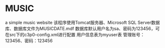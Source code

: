 # MUSIC
a simple music website
该程序使用Tomcat服务器、Microsoft SQL Server数据库、数据库文件为MUSICDATE.mdf
数据库默认用户名为sa、密码为123456，可在src下的c3p0-config.xml进行配置
用户信息表为myuser表
管理账号：123456、密码：123456
